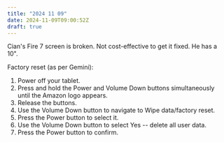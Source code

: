 ```yaml
---
title: "2024 11 09"
date: 2024-11-09T09:00:52Z
draft: true
---
```

Cian's Fire 7 screen is broken. Not cost-effective to get it fixed. He has a 10".

Factory reset (as per Gemini):
1. Power off your tablet.   
2. Press and hold the Power and Volume Down buttons simultaneously until the Amazon logo appears.   
3. Release the buttons.
4. Use the Volume Down button to navigate to Wipe data/factory reset.   
5. Press the Power button to select it.
6. Use the Volume Down button to select Yes -- delete all user data.
7. Press the Power button to confirm.
